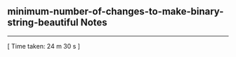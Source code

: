 <h2>minimum-number-of-changes-to-make-binary-string-beautiful Notes</h2><hr>[ Time taken: 24 m 30 s ]